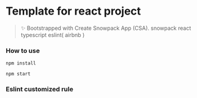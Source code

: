 # Template for react project

> ✨ Bootstrapped with Create Snowpack App (CSA).
> snowpack
> react
> typescript
> eslint( airbnb )

### How to use
```
npm install
```
```
npm start
```

### Eslint customized rule
